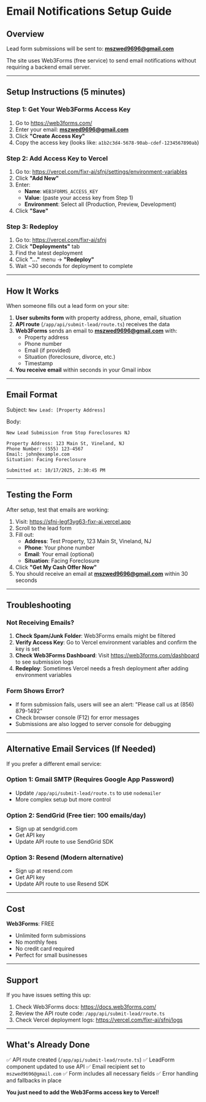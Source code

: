 # Email Notifications Setup Guide

## Overview

Lead form submissions will be sent to: **mszwed9696@gmail.com**

The site uses Web3Forms (free service) to send email notifications without requiring a backend email server.

---

## Setup Instructions (5 minutes)

### Step 1: Get Your Web3Forms Access Key

1. Go to https://web3forms.com/
2. Enter your email: **mszwed9696@gmail.com**
3. Click **"Create Access Key"**
4. Copy the access key (looks like: `a1b2c3d4-5678-90ab-cdef-1234567890ab`)

### Step 2: Add Access Key to Vercel

1. Go to: https://vercel.com/fixr-ai/sfnj/settings/environment-variables
2. Click **"Add New"**
3. Enter:
   - **Name**: `WEB3FORMS_ACCESS_KEY`
   - **Value**: (paste your access key from Step 1)
   - **Environment**: Select all (Production, Preview, Development)
4. Click **"Save"**

### Step 3: Redeploy

1. Go to: https://vercel.com/fixr-ai/sfnj
2. Click **"Deployments"** tab
3. Find the latest deployment
4. Click **"..."** menu → **"Redeploy"**
5. Wait ~30 seconds for deployment to complete

---

## How It Works

When someone fills out a lead form on your site:

1. **User submits form** with property address, phone, email, situation
2. **API route** (`/app/api/submit-lead/route.ts`) receives the data
3. **Web3Forms** sends an email to **mszwed9696@gmail.com** with:
   - Property address
   - Phone number
   - Email (if provided)
   - Situation (foreclosure, divorce, etc.)
   - Timestamp
4. **You receive email** within seconds in your Gmail inbox

---

## Email Format

Subject: `New Lead: [Property Address]`

Body:
```
New Lead Submission from Stop Foreclosures NJ

Property Address: 123 Main St, Vineland, NJ
Phone Number: (555) 123-4567
Email: john@example.com
Situation: Facing Foreclosure

Submitted at: 10/17/2025, 2:30:45 PM
```

---

## Testing the Form

After setup, test that emails are working:

1. Visit: https://sfnj-legf3yg63-fixr-ai.vercel.app
2. Scroll to the lead form
3. Fill out:
   - **Address**: Test Property, 123 Main St, Vineland, NJ
   - **Phone**: Your phone number
   - **Email**: Your email (optional)
   - **Situation**: Facing Foreclosure
4. Click **"Get My Cash Offer Now"**
5. You should receive an email at **mszwed9696@gmail.com** within 30 seconds

---

## Troubleshooting

### Not Receiving Emails?

1. **Check Spam/Junk Folder**: Web3Forms emails might be filtered
2. **Verify Access Key**: Go to Vercel environment variables and confirm the key is set
3. **Check Web3Forms Dashboard**: Visit https://web3forms.com/dashboard to see submission logs
4. **Redeploy**: Sometimes Vercel needs a fresh deployment after adding environment variables

### Form Shows Error?

- If form submission fails, users will see an alert: "Please call us at (856) 879-1492"
- Check browser console (F12) for error messages
- Submissions are also logged to server console for debugging

---

## Alternative Email Services (If Needed)

If you prefer a different email service:

### Option 1: Gmail SMTP (Requires Google App Password)
- Update `/app/api/submit-lead/route.ts` to use `nodemailer`
- More complex setup but more control

### Option 2: SendGrid (Free tier: 100 emails/day)
- Sign up at sendgrid.com
- Get API key
- Update API route to use SendGrid SDK

### Option 3: Resend (Modern alternative)
- Sign up at resend.com
- Get API key
- Update API route to use Resend SDK

---

## Cost

**Web3Forms**: FREE
- Unlimited form submissions
- No monthly fees
- No credit card required
- Perfect for small businesses

---

## Support

If you have issues setting this up:

1. Check Web3Forms docs: https://docs.web3forms.com/
2. Review the API route code: `/app/api/submit-lead/route.ts`
3. Check Vercel deployment logs: https://vercel.com/fixr-ai/sfnj/logs

---

## What's Already Done

✅ API route created (`/app/api/submit-lead/route.ts`)
✅ LeadForm component updated to use API
✅ Email recipient set to `mszwed9696@gmail.com`
✅ Form includes all necessary fields
✅ Error handling and fallbacks in place

**You just need to add the Web3Forms access key to Vercel!**
